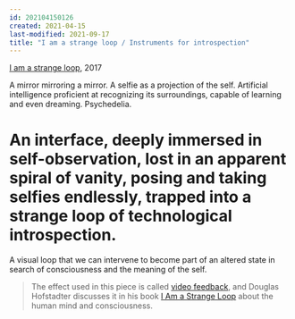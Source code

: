 ```yaml
---
id: 202104150126
created: 2021-04-15
last-modified: 2021-09-17
title: "I am a strange loop / Instruments for introspection"
---
```

[I am a strange loop](202103150108), 2017

A mirror mirroring a mirror. A selfie as a projection of the self. Artificial intelligence proficient at recognizing its surroundings, capable of learning and even dreaming. Psychedelia.

# An interface, deeply immersed in self-observation, lost in an apparent spiral of vanity, posing and taking selfies endlessly, trapped into a strange loop of technological introspection. 

A visual loop that we can intervene to become part of an altered state in search of consciousness and the meaning of the self.

>The effect used in this piece is called [video feedback](https://en.wikipedia.org/wiki/Video_feedback), and Douglas Hofstadter discusses it in his book [I Am a Strange Loop](https://en.wikipedia.org/wiki/I_Am_a_Strange_Loop) about the human mind and consciousness.